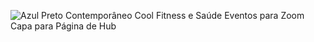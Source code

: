 ![Azul Preto Contemporâneo Cool Fitness e Saúde Eventos para Zoom Capa para Página de Hub](https://user-images.githubusercontent.com/110927856/199628984-dd2b0bea-a9f4-4078-bef7-582c3e06117c.png)



